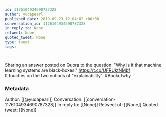 ```yaml
---
id: 1176104934690787328
author: yudapearl
published_date: 2019-09-23 12:04:02 +00:00
conversation_id: 1176104934690787328
in_reply_to: None
retweet: None
quoted_tweet: None
type: tweet
tags:

---
```


Sharing an answer posted on Quora to the question:
"Why is it that machine learning systems are black-boxes."
https://t.co/UFRUktNMbf  
It touches on the two notions of "explainability". #Bookofwhy

### Metadata

Author: [[@yudapearl]]
Conversation: [[conversation-1176104934690787328]]
In reply to: [[None]]
Retweet of: [[None]]
Quoted tweet: [[None]]

